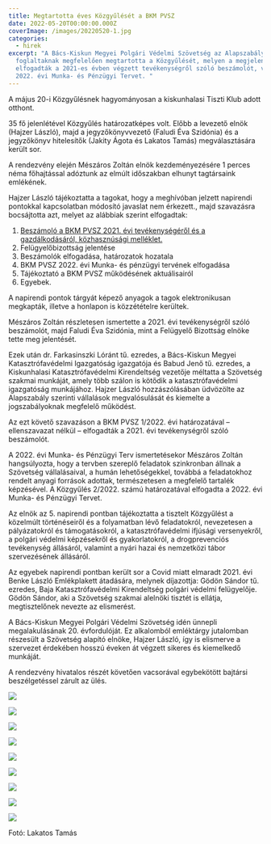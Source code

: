 ```yaml
---
title: Megtartotta éves Közgyűlését a BKM PVSZ
date: 2022-05-20T00:00:00.000Z
coverImage: /images/20220520-1.jpg
categories:
  - hirek
excerpt: "A Bács-Kiskun Megyei Polgári Védelmi Szövetség az Alapszabályában
  foglaltaknak megfelelően megtartotta a Közgyűlését, melyen a megjelentek
  elfogadták a 2021-es évben végzett tevékenységről szóló beszámolót, valamint a
  2022. évi Munka- és Pénzügyi Tervet. "
---
```

A május 20-i Közgyűlésnek hagyományosan a kiskunhalasi Tiszti Klub adott otthont.

35 fő jelenlétével Közgyűlés határozatképes volt. Előbb a levezető elnök (Hajzer László), majd a jegyzőkönyvvezető (Faludi Éva Szidónia) és a jegyzőkönyv hitelesítők (Jakity Ágota és Lakatos Tamás) megválasztására került sor.

A rendezvény elején Mészáros Zoltán elnök kezdeményezésére 1 perces néma főhajtással adóztunk az elmúlt időszakban elhunyt tagtársaink emlékének.

Hajzer László tájékoztatta a tagokat, hogy a meghívóban jelzett napirendi pontokkal kapcsolatban módosító javaslat nem érkezett., majd szavazásra bocsájtotta azt, melyet az alábbiak szerint elfogadtak:

1. [Beszámoló a BKM PVSZ 2021. évi tevékenységéről és a gazdálkodásáról, közhasznúsági melléklet.](<>)
2. Felügyelőbizottság jelentése
3. Beszámolók elfogadása, határozatok hozatala
4. BKM PVSZ 2022. évi Munka- és pénzügyi tervének elfogadása
5. Tájékoztató a BKM PVSZ működésének aktuálisairól
6. Egyebek.

A napirendi pontok tárgyát képező anyagok a tagok elektronikusan megkapták, illetve a honlapon is közzétételre kerültek.

Mészáros Zoltán részletesen ismertette a 2021. évi tevékenységről szóló beszámolót, majd Faludi Éva Szidónia, mint a Felügyelő Bizottság elnöke tette meg jelentését.

Ezek után dr. Farkasinszki Lóránt tű. ezredes, a Bács-Kiskun Megyei Katasztrófavédelmi Igazgatóság igazgatója és Babud Jenő tű. ezredes, a Kiskunhalasi Katasztrófavédelmi Kirendeltség vezetője méltatta a Szövetség szakmai munkáját, amely több szálon is kötődik a katasztrófavédelmi igazgatóság munkájához. Hajzer László hozzászólásában üdvözölte az Alapszabály szerinti vállalások megvalósulását és kiemelte a jogszabályoknak megfelelő működést.

Az ezt követő szavazáson a BKM PVSZ 1/2022. évi határozatával – ellenszavazat nélkül – elfogadták a 2021. évi tevékenységről szóló beszámolót.

A 2022. évi Munka- és Pénzügyi Terv ismertetésekor Mészáros Zoltán hangsúlyozta, hogy a tervben szereplő feladatok szinkronban állnak a Szövetség vállalásaival, a humán lehetőségekkel, továbbá a feladatokhoz rendelt anyagi források adottak, természetesen a megfelelő tartalék képzésével. A Közgyűlés 2/2022. számú határozatával elfogadta a 2022. évi Munka- és Pénzügyi Tervet.

Az elnök az 5. napirendi pontban tájékoztatta a tisztelt Közgyűlést a közelmúlt történéseiről és a folyamatban lévő feladatokról, nevezetesen a pályázatokról és támogatásokról, a katasztrófavédelmi ifjúsági versenyekről, a polgári védelmi képzésekről és gyakorlatokról, a drogprevenciós tevékenység állásáról, valamint a nyári hazai és nemzetközi tábor szervezésének állásáról.

Az egyebek napirendi pontban került sor a Covid miatt elmaradt 2021. évi Benke László Emlékplakett átadására, melynek díjazottja: Gödön Sándor tű. ezredes, Baja Katasztrófavédelmi Kirendeltség polgári védelmi felügyelője. Gödön Sándor, aki a Szövetség szakmai alelnöki tisztét is ellátja, megtisztelőnek nevezte az elismerést.

A Bács-Kiskun Megyei Polgári Védelmi Szövetség idén ünnepli megalakulásának 20. évfordulóját. Ez alkalomból emléktárgy jutalomban részesült a Szövetség alapító elnöke, Hajzer László, így is elismerve a szervezet érdekében hosszú éveken át végzett sikeres és kiemelkedő munkáját.

A rendezvény hivatalos részét követően vacsorával egybekötött bajtársi beszélgetéssel zárult az ülés.

![](/images/20220520-2.jpg)

![](/images/20220520-3.jpg)

![](/images/20220520-4.jpg)

![](/images/20220520-5.jpg)

![](/images/20220520-6.jpg)

![](/images/20220520-7.jpg)

![](/images/20220520-8.jpg)

![](/images/20220520-9.jpg)

![](/images/20220520-10.jpg)

Fotó: Lakatos Tamás
